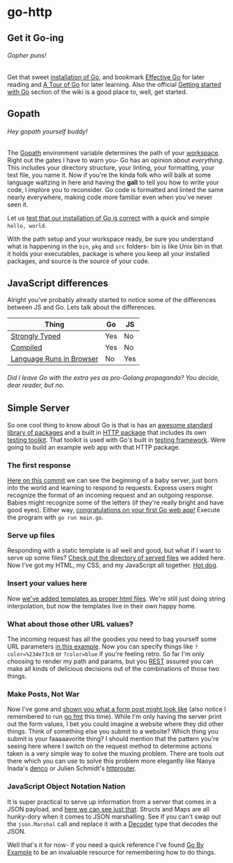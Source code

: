# go-http

## Get it Go-ing
###### Gopher puns!

Get that sweet [installation of Go](https://golang.org/doc/install), and bookmark [Effective Go](https://golang.org/doc/effective_go.html) for later reading and [A Tour of Go](https://tour.golang.org/welcome/1) for later learning. Also the official [Getting started with Go](https://github.com/golang/go/wiki#getting-started-with-go) section of the wiki is a good place to, well, get started.

## Gopath
###### Hey gopath yourself buddy!

The [Gopath](https://golang.org/doc/code.html#GOPATH) environment variable determines the path of your [workspace](https://golang.org/doc/code.html#Workspaces). Right out the gates I have to warn you- Go has an opinion about *everything*. This includes your directory structure, your linting, your formatting, your test file, you name it. Now if you're the kinda folk who will balk at some language waltzing in here and having the **gall** to tell you how to write your code, I implore you to reconsider. Go code is formatted and linted the same nearly everywhere, making code more familiar even when you've never seen it.

Let us [test that our installation of Go is correct](https://golang.org/doc/install#testing) with a quick and simple `hello, world`.

With the path setup and your workspace ready, be sure you understand what is happening in the `bin`, `pkg` and `src` folders- bin is like Unix bin in that it holds your executables, package is where you keep all your installed packages, and source is the source of your code.

## JavaScript differences

Alright you've probably already started to notice some of the differences between JS and Go. Lets talk about the differences.

Thing | Go | JS
--- | --- | ---
[Strongly Typed](https://en.wikipedia.org/wiki/Strong_and_weak_typing) | Yes | No
[Compiled](http://stackoverflow.com/questions/787239/what-is-a-dynamic-language-and-why-doesnt-c-sharp-qualify) | Yes | No
[Language Runs in Browser](http://www.wikihow.com/Change-Your-Browser's-Language) | No | Yes

###### Did I leave Go with the extra yes as pro-Golang propaganda? You decide, dear reader, but no.

## Simple Server

So one cool thing to know about Go is that is has an [awesome standard library of packages](https://golang.org/pkg/) and a built in [HTTP package](https://golang.org/pkg/net/http/) that includes its own [testing toolkit](https://golang.org/pkg/net/http/httptest/). That toolkit is used with Go's built in [testing framework](https://golang.org/pkg/testing/). Were going to build an example web app with that HTTP package.

### The first response

[Here on this commit](https://github.com/pgrunde/go-http-primer/tree/7865f5199c47bce852ff45f01050116796ed5153) we can see the beginning of a baby server, just born into the world and learning to respond to requests. Express users might recognize the format of an incoming request and an outgoing response. Babies might recognize some of the letters (if they're really bright and have good eyes). Either way, [congratulations on your first Go web app!](https://s-media-cache-ak0.pinimg.com/736x/e8/f6/85/e8f68586c05e9c608bf08efa1daeb752.jpg) Execute the program with `go run main.go`.

### Serve up files

Responding with a static template is all well and good, but what if I want to serve up some files? [Check out the directory of served files](https://github.com/pgrunde/go-http-primer/tree/6c0de34c4ec6538768679e4c680d82ab08427d53) we added here. Now I've got my HTML, my CSS, and my JavaScript all together. [Hot dog](http://www.kimballstock.com/pix/DOG/05/DOG_05_RK0084_05_P.JPG). 

### Insert your values here

Now [we've added templates as proper html files](https://github.com/pgrunde/go-http-primer/tree/37d86a62cf4bb8299dbd4f555c9e33f5f99d9e31). We're still just doing string interpolation, but now the templates live in their own happy home.

### What about those other URL values?

The incoming request has all the goodies you need to bag yourself some URL parameters [in this example](https://github.com/pgrunde/go-http-primer/tree/a000ec3b94f3d2fdf8064c1f063c2fe6cc3fbaf1). Now you can specify things like `?color=%234e73c0` or `?color=blue` if you're feeling retro. So far I'm only choosing to render my path and params, but you [REST](https://en.wikipedia.org/wiki/Representational_state_transfer) assured you can make all kinds of delicious decisions out of the combinations of those two things.


### Make Posts, Not War

Now I've gone and [shown you what a form post might look like](https://github.com/pgrunde/go-http-primer/tree/a5afcadb95994d04a8dcd943e20048ea4c7ceb20) (also notice I remembered to run [go fmt](https://blog.golang.org/go-fmt-your-code) this time). While I'm only having the server print out the form values, I bet you could imagine a website where they did other things. Think of something else you submit to a website? Which thing you submit is your faaaaavorite thing? I should mention that the pattern you're seeing here where I switch on the request method to determine actions taken is a very simple way to solve the muxing problem. There are tools out there which you can use to solve this problem more elegantly like Naoya Inada's [denco](https://github.com/naoina/denco) or Julien Schmidt's [httprouter](https://github.com/julienschmidt/httprouter).

### JavaScript Object Notation Nation

It is super practical to serve up information from a server that comes in a JSON payload, and [here we can see just that](https://github.com/pgrunde/go-http-primer/tree/4161b77a21ba6d3cd444ae26e56abe6ca7ab19ae). Structs and Maps are all hunky-dory when it comes to JSON marshalling. See if you can't swap out the `json.Marshal` call and replace it with a [Decoder](https://golang.org/pkg/encoding/json/#Decoder) type that decodes the JSON.

Well that's it for now- if you need a quick reference I've found [Go By Example](https://gobyexample.com/) to be an invaluable resource for remembering how to do things. 

